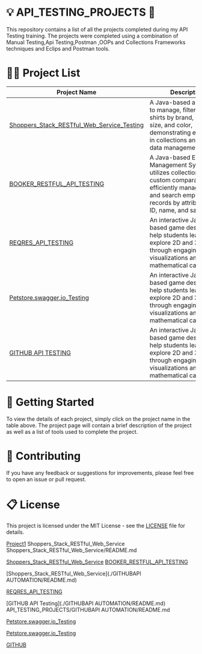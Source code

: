 # 💡 API_TESTING_PROJECTS 🎉
This repository contains a list of all the projects completed during my API Testing training. The projects were completed using a combination of Manual Testing,Api Testing,Postman ,OOPs and Collections Frameworks techniques and Eclips and Postman tools.

# 👩‍💻 Project List

| Project Name | Description | Tools Used |
|--------------|-------------|------------|
|[Shoppers_Stack_RESTful_Web_Service_Testing](./Shoppers_Stack_RESTful_Web_Service/README.md) | A Java-based application to manage, filter, and sort shirts by brand, price, size, and color, demonstrating expertise in collections and data management.|Java (Core), Collections , Eclips IDE|
|[BOOKER_RESTFUL_API_TESTING](./BOOKER_RESTFUL_API_TESTING/README.md)| A Java-based Employee Management System that utilizes collections and custom comparators to efficiently manage, sort, and search employee records by attributes like ID, name, and salary. |Java (Core) , Collections, Eclips IDE, JDK Git & GitHub for version control |
|[REQRES_API_TESTING](./REQRES_API_TESTING/README.md) | An interactive Java-based game designed to help students learn and explore 2D and 3D shapes through engaging visualizations and mathematical calculations. |Java (Core) , Collections, Eclips IDE, JDK Git & GitHub for version control |
|[Petstore.swagger.io_Testing](./Petstore.swagger.io_Testing/README.md)| An interactive Java-based game designed to help students learn and explore 2D and 3D shapes through engaging visualizations and mathematical calculations. |Java (Core) , Collections, Eclips IDE, JDK Git & GitHub for version control |
|[GITHUB API TESTING](./) | An interactive Java-based game designed to help students learn and explore 2D and 3D shapes through engaging visualizations and mathematical calculations. |Java (Core) , Collections, Eclips IDE, JDK Git & GitHub for version control |



# 🚀 Getting Started
To view the details of each project, simply click on the project name in the table above. The project page will contain a brief description of the project as well as a list of tools used to complete the project.
# 🤝 Contributing
If you have any feedback or suggestions for improvements, please feel free to open an issue or pull request.
# 📋 License
This project is licensed under the MIT License - see the [LICENSE](LICENSE) file for details.

[Project1](./Shoppers_Stack_RESTful_Web_Service/ReadME.md)
Shoppers_Stack_RESTful_Web_Service
Shoppers_Stack_RESTful_Web_Service/README.md

[Shoppers_Stack_RESTful_Web_Service](./Shoppers_Stack_RESTful_Web_Service/README.md)
[BOOKER_RESTFUL_API_TESTING](./BOOKER_RESTFUL_API_TESTING/README.md)

[Shoppers_Stack_RESTful_Web_Service](./GITHUBAPI AUTOMATION/README.md)

[REQRES_API_TESTING](./REQRES_API_TESTING/README.md)

[GITHUB API Testing](./GITHUBAPI AUTOMATION/README.md)
API_TESTING_PROJECTS/GITHUBAPI AUTOMATION/README.md


[Petstore.swagger.io_Testing](./Petstore.swagger.io_Testing/README.md)

[Petstore.swagger.io_Testing](./Petstore.swagger.io_Testing/README.md)


[GITHUB](./)



